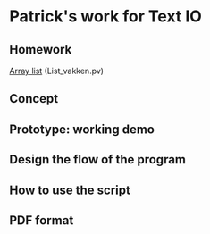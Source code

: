 # Patrick's work for Text IO 

## Homework
[Array list]() (List_vakken.pv)

## Concept

## Prototype: working demo

## Design the flow of the program

## How to use the script

## PDF format 
			
